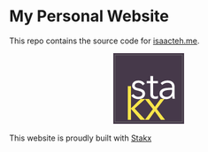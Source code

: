 # My Personal Website

This repo contains the source code for [isaacteh.me](www.isaacteh.me).


<p align="center">
    <img alt="stakx logo" src="./assets/imgs/brand.png">
</p>

This website is proudly built with [Stakx](https://github.com/stakx-io/)


